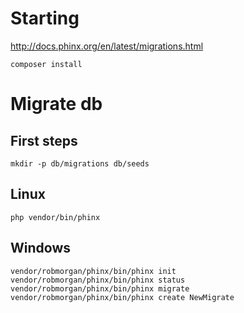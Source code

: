 # Starting

http://docs.phinx.org/en/latest/migrations.html

```
composer install
```

# Migrate db

## First steps

```
mkdir -p db/migrations db/seeds
```

## Linux

```
php vendor/bin/phinx
```

## Windows

```
vendor/robmorgan/phinx/bin/phinx init
vendor/robmorgan/phinx/bin/phinx status
vendor/robmorgan/phinx/bin/phinx migrate
vendor/robmorgan/phinx/bin/phinx create NewMigrate
```